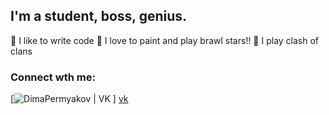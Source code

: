 ## I'm a student, boss, genius.
💪 I like to write code
🎉 I love to paint and play brawl stars!!
🥅 I play clash of clans


### Connect wth me:

[<img alight="left" alt=" DimaPermyakov | VK" widtn="22px" scr="" /> ] [vk]

[vk]: https://vk.com/boss_permyakoovv
